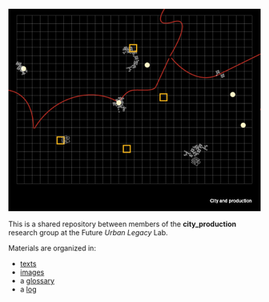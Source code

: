 ![city_production](assets/images/0.png)

This is a shared repository between members of the **city_production** research group at the Future *Urban Legacy* Lab.

Materials are organized in:
+ [texts](assets/texts)
+ [images](assets/images)
+ a [glossary](assets/glossary.md)
+ a [log](assets/log.md)
